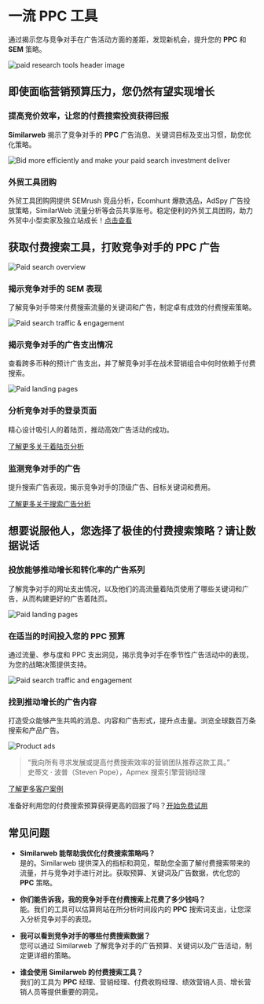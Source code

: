 # 一流 PPC 工具

通过揭示您与竞争对手在广告活动方面的差距，发现新机会，提升您的 **PPC** 和 **SEM** 策略。

![paid research tools header image](https://www.similarweb.com/corp/wp-content/uploads/2022/10/PPC-header.-1024x799.png)

## 即使面临营销预算压力，您仍然有望实现增长

### 提高竞价效率，让您的付费搜索投资获得回报

**Similarweb** 揭示了竞争对手的 **PPC** 广告消息、关键词目标及支出习惯，助您优化策略。

![Bid more efficiently and make your paid search investment deliver](https://www.similarweb.com/corp/wp-content/uploads/2022/10/PPC-Use-Case-Human-Image.png)

### 外贸工具团购

外贸工具团购网提供 SEMrush 竞品分析，Ecomhunt 爆款选品，AdSpy 广告投放策略，SimilarWeb 流量分析等会员共享账号。稳定便利的外贸工具团购，助力外贸中小型卖家及独立站成长！[点击查看](https://bit.ly/waimao518)

## 获取付费搜索工具，打败竞争对手的 PPC 广告

![Paid search overview](https://www.similarweb.com/corp/wp-content/uploads/2022/11/Overview-2-1024x726.png)

### 揭示竞争对手的 SEM 表现

了解竞争对手带来付费搜索流量的关键词和广告，制定卓有成效的付费搜索策略。

![Paid search traffic & engagement](https://www.similarweb.com/corp/wp-content/uploads/2022/10/Paid-search-traffic-Engagement-2-1-1024x726.png)

### 揭示竞争对手的广告支出情况

查看跨多币种的预计广告支出，并了解竞争对手在战术营销组合中何时依赖于付费搜索。

![Paid landing pages](https://www.similarweb.com/corp/wp-content/uploads/2022/10/Paid-Landing-Pages-2-1024x726.png)

### 分析竞争对手的登录页面

精心设计吸引人的着陆页，推动高效广告活动的成功。

[了解更多关于着陆页分析](https://www.similarweb.com/corp/marketing/features/landing-page-analyzer/)

### 监测竞争对手的广告

提升搜索广告表现，揭示竞争对手的顶级广告、目标关键词和费用。

[了解更多关于搜索广告分析](https://www.similarweb.com/corp/marketing/features/search-ads/)

## 想要说服他人，您选择了极佳的付费搜索策略？请让数据说话

### 投放能够推动增长和转化率的广告系列

了解竞争对手的网址支出情况，以及他们的高流量着陆页使用了哪些关键词和广告，从而构建更好的广告着陆页。

![Paid landing pages](https://www.similarweb.com/corp/wp-content/uploads/2022/10/Paid-Landing-Pages-3.png)

### 在适当的时间投入您的 PPC 预算

通过流量、参与度和 PPC 支出洞见，揭示竞争对手在季节性广告活动中的表现，为您的战略决策提供支持。

![Paid search traffic and engagement](https://www.similarweb.com/corp/wp-content/uploads/2022/11/Paid-Search-Traffic-Engagement-3.png)

### 找到推动增长的广告内容

打造受众能够产生共鸣的消息、内容和广告形式，提升点击量。浏览全球数百万条搜索和产品广告。

![Product ads](https://www.similarweb.com/corp/wp-content/uploads/2022/10/Product-Ads-skullcandy-2.png)

> “我向所有寻求发展或提高付费搜索效率的营销团队推荐这款工具。”  
> 史蒂文 · 波普（Steven Pope），Apmex 搜索引擎营销经理

[了解更多客户案例](https://www.similarweb.com/corp/clients/)

准备好利用您的付费搜索预算获得更高的回报了吗？[开始免费试用](https://account.similarweb.com/journey/registration?workspace=marketing&amp;feature=media_buying)

## 常见问题

- **Similarweb 能帮助我优化付费搜索策略吗？**  
  是的。Similarweb 提供深入的指标和洞见，帮助您全面了解付费搜索带来的流量，并与竞争对手进行对比。获取预算、关键词及广告数据，优化您的 **PPC** 策略。

- **你们能告诉我，我的竞争对手在付费搜索上花费了多少钱吗？**  
  能。我们的工具可以估算网站在所分析时间段内的 **PPC** 搜索词支出，让您深入分析竞争对手的表现。

- **我可以看到竞争对手的哪些付费搜索数据？**  
  您可以通过 Similarweb 了解竞争对手的广告预算、关键词以及广告活动，制定更详细的策略。

- **谁会使用 Similarweb 的付费搜索工具？**  
  我们的工具为 **PPC** 经理、营销经理、付费收购经理、绩效营销人员、增长营销人员等提供重要的洞见。
